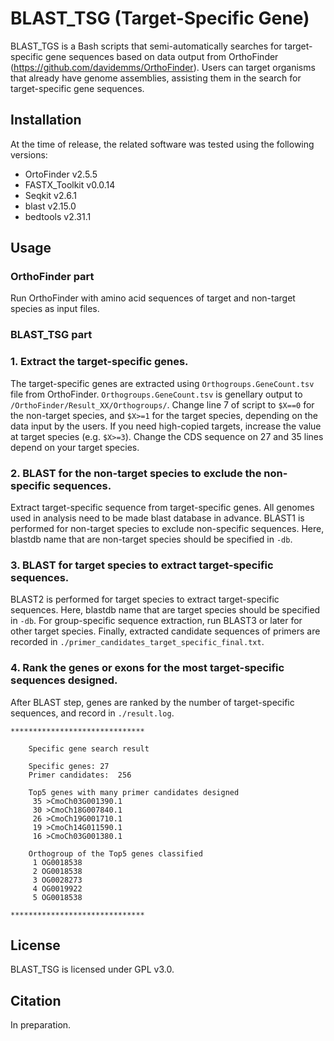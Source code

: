 # BLAST_TSG (Target-Specific Gene)
BLAST_TGS is a Bash scripts that semi-automatically searches for target-specific gene sequences based on data output from OrthoFinder (https://github.com/davidemms/OrthoFinder). Users can target organisms that already have genome assemblies, assisting them in the search for target-specific gene sequences.

## Installation
At the time of release, the related software was tested using the following versions:
<br>
* OrtoFinder v2.5.5
* FASTX_Toolkit v0.0.14
* Seqkit v2.6.1
* blast v2.15.0
* bedtools v2.31.1

## Usage
### OrthoFinder part
Run OrthoFinder with amino acid sequences of target and non-target species as input files.

### BLAST_TSG part
### 1. Extract the target-specific genes.
The target-specific genes are extracted using ```Orthogroups.GeneCount.tsv``` file from OrthoFinder. ```Orthogroups.GeneCount.tsv``` is genellary output to ```/OrthoFinder/Result_XX/Orthogroups/```. Change line 7 of script to ```$X==0``` for the non-target species, and ```$X>=1``` for the target species, depending on the data input by the users. If you need high-copied targets, increase the value at target species (e.g. ```$X>=3```). Change the CDS sequence on 27 and 35 lines depend on your target species.

### 2. BLAST for the non-target species to exclude the non-specific sequences.
Extract target-specific sequence from target-specific genes. All genomes used in analysis need to be made blast database in advance. BLAST1 is performed for non-target species to exclude non-specific sequences. Here, blastdb name that are non-target species should be specified in ```-db```.

### 3. BLAST for target species to extract target-specific sequences.
BLAST2 is performed for target species to extract target-specific sequences. Here, blastdb name that are target species should be specified in ```-db```. For group-specific sequence extraction, run BLAST3 or later for other target species. Finally, extracted candidate sequences of primers are recorded in ```./primer_candidates_target_specific_final.txt```.

### 4. Rank the genes or exons for the most target-specific sequences designed.
After BLAST step, genes are ranked by the number of target-specific sequences, and record in ```./result.log```.
```
******************************
 
    Specific gene search result
 
    Specific genes: 27
    Primer candidates:  256

    Top5 genes with many primer candidates designed
     35 >CmoCh03G001390.1
     30 >CmoCh18G007840.1
     26 >CmoCh19G001710.1
     19 >CmoCh14G011590.1
     16 >CmoCh03G001380.1

    Orthogroup of the Top5 genes classified
     1 OG0018538
     2 OG0018538
     3 OG0028273
     4 OG0019922
     5 OG0018538
 
******************************
```

## License
BLAST_TSG is licensed under GPL v3.0.

## Citation
In preparation.
